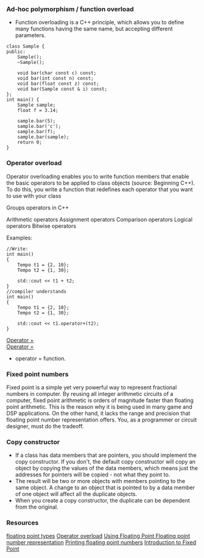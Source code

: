 ### Ad-hoc polymorphism / function overload

- Function overloading is a C++ principle, which allows you to define many functions having the same name, but accepting different parameters.

```
class Sample {
public:
	Sample();
	~Sample();

	void bar(char const c) const;
	void bar(int const n) const;
	void bar(float const z) const;
	void bar(Sample const & i) const;
};
int main() {
	Sample sample;
	float f = 3.14;

	sample.bar(5);
	sample.bar('c');
	sample.bar(f);
	sample.bar(sample);
	return 0;
}
```

### Operator overload

Operator overloading enables you to write function members that enable the basic operators to be applied to class objects (source: Beginning C++). To do this, you write a function that redefines each operator that you want to use with your class

Groups operators in C++

Arithmetic operators
Assignment operators
Comparison operators
Logical operators
Bitwise operators

Examples:

```
//Write:
int main()
{
	Tempo t1 = {2, 10};
	Tempo t2 = {1, 30};

	std::cout << t1 + t2;
}
//compiler understands
int main()
{
	Tempo t1 = {2, 10};
	Tempo t2 = {1, 30};

	std::cout << t1.operator+(t2);
}
```

[Operator +](https://github.com/nandajfa/CPP/blob/main/cpp02/ex1.cpp)<br>
[Operator =](https://github.com/nandajfa/CPP/blob/main/cpp02/ex2.cpp)

- operator = function.

### Fixed point numbers

Fixed point is a simple yet very powerful way to represent fractional numbers in computer. By reusing all integer arithmetic circuits of a computer, fixed point arithmetic is orders of magnitude faster than floating point arithmetic. This is the reason why it is being used in many game and DSP applications. On the other hand, it lacks the range and precision that floating point number representation offers. You, as a programmer or circuit designer, must do the tradeoff.

### Copy constructor

- If a class has data members that are pointers, you should implement the copy constructor. If you don't, the default copy constructor will copy an object by copying the values of the data members, which means just the addresses for pointers will be copied - not what they point to.
- The result will be two or more objects with members pointing to the same object. A change to an object that is pointed to by a data member of one object will affect all the duplicate objects.
- When you create a copy constructor, the duplicate can be dependent from the original.

### Resources

[floating point types](https://www.youtube.com/watch?v=CXuW85ZNf9E)
[Operator overload](https://www.youtube.com/watch?v=_jTEXu_EqaE&t=31s)
[Using Floating Point ](https://www.cprogramming.com/tutorial/floating_point/understanding_floating_point.html)
[Floating point number representation](https://www.cprogramming.com/tutorial/floating_point/understanding_floating_point_representation.html)
[Printing floating point numbers](https://www.cprogramming.com/tutorial/floating_point/understanding_floating_point_printing.html)
[Introduction to Fixed Point](https://inst.eecs.berkeley.edu//~cs61c/sp06/handout/fixedpt.html)
